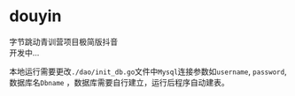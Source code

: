 # douyin
字节跳动青训营项目极简版抖音 </br>
开发中...

本地运行需要更改`./dao/init_db.go`文件中`Mysql`连接参数如`username`, `password`, 数据库名`Dbname`
，数据库需要自行建立，运行后程序自动建表。